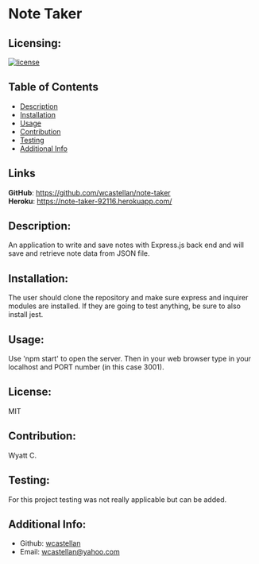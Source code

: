 # Note Taker

  ## Licensing:
  [![license](https://img.shields.io/badge/license-MIT-green)](https://shields.io)

  ## Table of Contents
  - [Description](#description)
  - [Installation](#installation)
  - [Usage](#usage)
  - [Contribution](#contribution)
  - [Testing](#testing)
  - [Additional Info](#additional-info)

  ## Links
  **GitHub**: https://github.com/wcastellan/note-taker <br>
  **Heroku**: https://note-taker-92116.herokuapp.com/

  ## Description:
  An application to write and save notes with Express.js back end and will save and retrieve note data from JSON file.

  ## Installation:
  The user should clone the repository and make sure express and inquirer modules are installed.  If they are going to test anything, be sure to also install jest.

  ## Usage:
  Use 'npm start' to open the server.  Then in your web browser type in your localhost and PORT number (in this case 3001). <br>
  [](https://drive.google.com/file/d/1KoDvh6xAWzPHxgXo2p2-KMhYw1N4CXiL/view?usp=sharing)

  ## License:
  MIT

  ## Contribution:
  Wyatt C.

  ## Testing:
  For this project testing was not really applicable but can be added.

  ## Additional Info:
  - Github: [wcastellan](https://github.com/wcastellan)
  - Email: wcastellan@yahoo.com 
